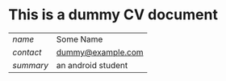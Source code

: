 # This is a dummy CV document
|||
|--|--|
|*name*| Some Name|
|*contact*|  dummy@example.com|
|*summary*|an android student|